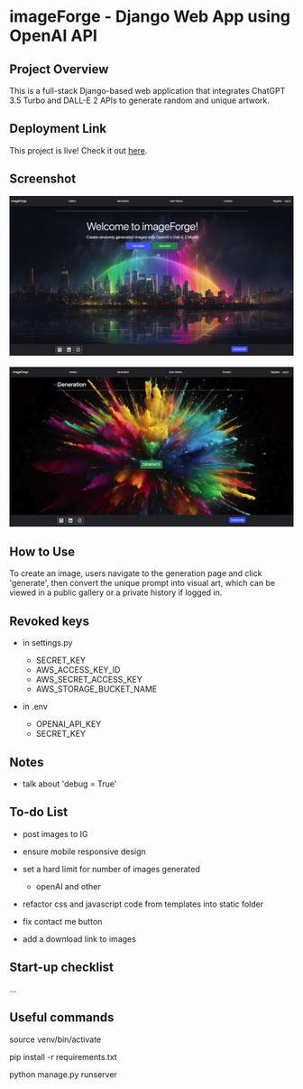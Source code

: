 # imageForge - Django Web App using OpenAI API

## Project Overview
This is a full-stack Django-based web application that integrates ChatGPT 3.5 Turbo and DALL-E 2 APIs to generate random and unique artwork.


## Deployment Link
This project is live! Check it out [here](https://imageforgelive-e87a9f628780.herokuapp.com/).

## Screenshot
![imageForge Homepage](static/backgrounds/project-screenshot.png)
<br />
<br />
![imageForge Generation](static/backgrounds/project-screenshot-2.png)



## How to Use

To create an image, users navigate to the generation page and click 'generate', then convert the unique prompt into visual art, which can be viewed in a public gallery or a private history if logged in.



## Revoked keys

- in settings.py
    - SECRET_KEY
    - AWS_ACCESS_KEY_ID
    - AWS_SECRET_ACCESS_KEY
    - AWS_STORAGE_BUCKET_NAME

- in .env
    - OPENAI_API_KEY
    - SECRET_KEY


## Notes 
 - talk about 'debug = True'


## To-do List

- post images to IG

- ensure mobile responsive design

- set a hard limit for number of images generated
  - openAI and other

- refactor css and javascript code from templates into static folder

- fix contact me button

- add a download link to images


## Start-up checklist

...


## Useful commands

source venv/bin/activate

pip install -r requirements.txt

python manage.py runserver
